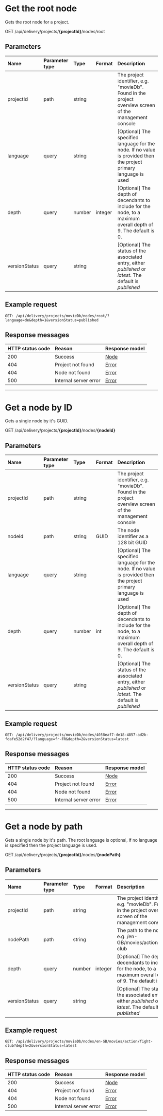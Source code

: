 # Get the root node

Gets the root node for a project.

<span class="label label--get">GET</span> /api/delivery/projects/**{projectId}**/nodes/root

## Parameters

| Name | Parameter type | Type | Format | Description |
|:-|:-|:-|:-|:-|
| projectId | path | string | | The project identifier, e.g. "movieDb". Found in the project overview screen of the management console |
| language | query | string | | [Optional] The specified language for the node. If no value is provided then the project primary language is used |
| depth | query | number | integer | [Optional] The depth of decendants to include for the node, to a maximum overall depth of 9. The default is 0.  |
| versionStatus | query | string | | [Optional] The status of the associated entry, either *published* or *latest*. The default is *published* |

## Example request

```http
GET: /api/delivery/projects/movieDb/nodes/root/?language=de&depth=1&versionStatus=published
```

## Response messages

| HTTP status code | Reason | Response model |
|:-|:-|:-|
| 200 | Success | [Node](/model/node.md) |
| 404 | Project not found | [Error](/key-concepts/errors.md) |
| 404 | Node not found | [Error](/key-concepts/errors.md) |
| 500 | Internal server error | [Error](/key-concepts/errors.md) |

---

# Get a node by ID

Gets a single node by it's GUID.

<span class="label label--get">GET</span> /api/delivery/projects/**{projectId}**/nodes/**{nodeId}**

## Parameters

| Name | Parameter type | Type | Format | Description |
|:-|:-|:-|:-|:-|
| projectId | path | string | | The project identifier, e.g. "movieDb". Found in the project overview screen of the management console |
| nodeId | path | string | GUID | The node identifier as a 128 bit GUID |
| language | query | string | | [Optional] The specified language for the node. If no value is provided then the project primary language is used |
| depth | query | number | int | [Optional] The depth of decendants to include for the node, to a maximum overall depth of 9. The default is 0.  |
| versionStatus | query | string | | [Optional] The status of the associated entry, either *published* or *latest*. The default is *published* |

## Example request

```http
GET: /api/delivery/projects/movieDb/nodes/4058eaf7-de18-4857-ad2b-fdafe52d2f47/?language=fr-FR&depth=2&versionStatus=latest
```

## Response messages

| HTTP status code | Reason | Response model |
|:-|:-|:-|
| 200 | Success | [Node](/model/node.md) |
| 404 | Project not found | [Error](/key-concepts/errors.md) |
| 404 | Node not found | [Error](/key-concepts/errors.md) |
| 500 | Internal server error | [Error](/key-concepts/errors.md) |

---

# Get a node by path

Gets a single node by it's path. The root language is optional, if no language is specified then the project language is used.

<span class="label label--get">GET</span> /api/delivery/projects/**{projectId}**/nodes/**{nodePath}**

## Parameters

| Name | Parameter type | Type | Format | Description |
|:-|:-|:-|:-|:-|
| projectId | path | string | | The project identifier, e.g. "movieDb". Found in the project overview screen of the management console |
| nodePath | path | string | | The path to the node, e.g. /en-GB/movies/action/fight-club |
| depth | query | number | integer | [Optional] The depth of decendants to include for the node, to a maximum overall depth of 9. The default is 0.  |
| versionStatus | query | string | |[Optional]  The status of the associated entry, either *published* or *latest*. The default is *published* |

## Example request

```http
GET: /api/delivery/projects/movieDb/nodes/en-GB/movies/action/fight-club?depth=2&versionStatus=latest
```

## Response messages

| HTTP status code | Reason | Response model |
|:-|:-|:-|
| 200 | Success | [Node](/model/node.md) |
| 404 | Project not found | [Error](/key-concepts/errors.md) |
| 404 | Node not found | [Error](/key-concepts/errors.md) |
| 500 | Internal server error | [Error](/key-concepts/errors.md) |
